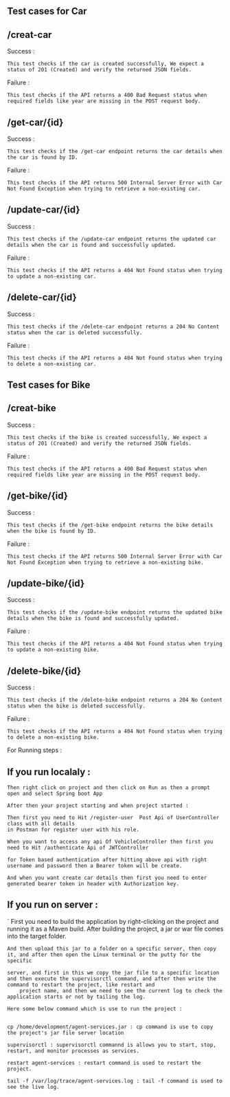 Test cases for Car
------------------- 

/creat-car
-----------

Success :

	This test checks if the car is created successfully, We expect a status of 201 (Created) and verify the returned JSON fields.

Failure :

	This test checks if the API returns a 400 Bad Request status when required fields like year are missing in the POST request body.

/get-car/{id}
-------------

Success :

	This test checks if the /get-car endpoint returns the car details when the car is found by ID.

Failure :

	This test checks if the API returns 500 Internal Server Error with Car Not Found Exception when trying to retrieve a non-existing car.

/update-car/{id}
----------------

Success :

	This test checks if the /update-car endpoint returns the updated car details when the car is found and successfully updated.

Failure :

	This test checks if the API returns a 404 Not Found status when trying to update a non-existing car.

/delete-car/{id}
-----------------

Success :

	This test checks if the /delete-car endpoint returns a 204 No Content status when the car is deleted successfully.

Failure :

	This test checks if the API returns a 404 Not Found status when trying to delete a non-existing car.


Test cases for Bike
--------------------

/creat-bike
------------

Success :

	This test checks if the bike is created successfully, We expect a status of 201 (Created) and verify the returned JSON fields.

Failure : 

	This test checks if the API returns a 400 Bad Request status when required fields like year are missing in the POST request body.

/get-bike/{id}
--------------

Success :

	This test checks if the /get-bike endpoint returns the bike details when the bike is found by ID.

Failure :

	This test checks if the API returns 500 Internal Server Error with Car Not Found Exception when trying to retrieve a non-existing bike.

/update-bike/{id}
------------------

Success :

	This test checks if the /update-bike endpoint returns the updated bike details when the bike is found and successfully updated.

Failure :

	This test checks if the API returns a 404 Not Found status when trying to update a non-existing bike.

/delete-bike/{id}
------------------

Success :

	This test checks if the /delete-bike endpoint returns a 204 No Content status when the bike is deleted successfully.

Failure :

	This test checks if the API returns a 404 Not Found status when trying to delete a non-existing bike.




For Running steps : 

If you run localaly :
----------------------

	Then right click on project and then click on Run as then a prompt open and select Spring boot App

	After then your project starting and when project started :

	Then first you need to Hit /register-user  Post Api of UserController class with all details
	in Postman for register user with his role.

	When you want to access any api Of VehicleController then first you need to Hit /authenticate Api of JWTController

	for Token based authentication after hitting above api with right username and password then a Bearer token will be create.

	And when you want create car details then first you need to enter generated bearer token in header with Authorization key. 


If you run on server :
----------------------

`       First you need to build the application by right-clicking on the project and running it as a Maven build. After building the project, a jar or war file comes into the target folder.

	And then upload this jar to a folder on a specific server, then copy it, and after then open the Linux terminal or the putty for the specific 

	server, and first in this we copy the jar file to a specific location and then execute the supervisorctl command, and after then write the command to restart the project, like restart and 
        project name, and then we need to see the current log to check the application starts or not by tailing the log.

	Here some below command which is use to run the project :

	
	cp /home/development/agent-services.jar : cp command is use to copy the project's jar file server location
	 
	supervisorctl : supervisorctl commannd is allows you to start, stop, restart, and monitor processes as services.

	restart agent-services : restart command is used to restart the project.
 
	tail -f /var/log/trace/agent-services.log : tail -f command is used to see the live log.


 

